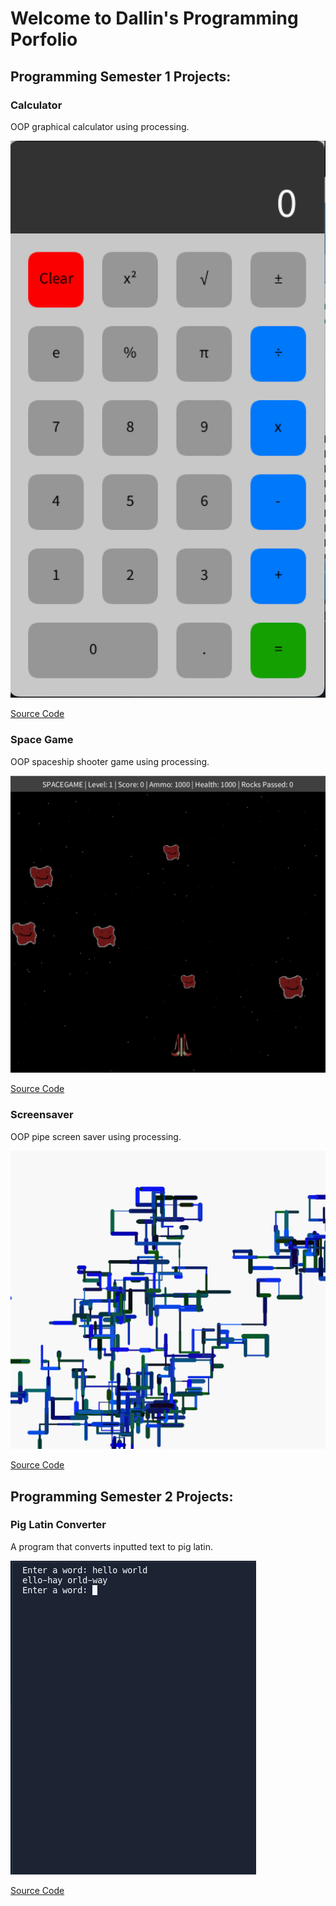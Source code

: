 # Welcome to Dallin's Programming Porfolio

## Programming Semester 1 Projects: 

### Calculator

OOP graphical calculator using processing.

![Calculator](https://github.com/stock-fishy14/Programming_Portfolio/blob/gh-pages/images/calc.png?raw=true)

[Source Code](https://github.com/stock-fishy14/Programming_Portfolio/tree/gh-pages/src/calc)

### Space Game

OOP spaceship shooter game using processing.

![Game](https://github.com/stock-fishy14/Programming_Portfolio/blob/gh-pages/images/ship.png?raw=true)

[Source Code](https://github.com/stock-fishy14/Programming_Portfolio/tree/gh-pages/src/spacegame)

### Screensaver

OOP pipe screen saver using processing.

![screensaver](https://github.com/stock-fishy14/Programming_Portfolio/blob/gh-pages/images/screensave.png?raw=true)

[Source Code](https://github.com/stock-fishy14/Programming_Portfolio/tree/gh-pages/src/screensaver)

## Programming Semester 2 Projects:

### Pig Latin Converter

A program that converts inputted text to pig latin.

![screensaver](https://github.com/stock-fishy14/Programming_Portfolio/blob/gh-pages/images/piglatin.png?raw=true)

[Source Code](https://github.com/stock-fishy14/Programming_Portfolio/tree/gh-pages/src/piglatin)

